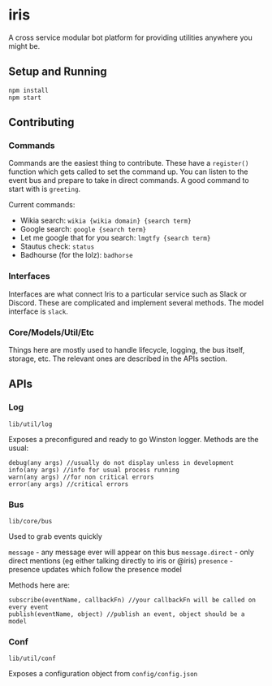 # iris

A cross service modular bot platform for providing utilities anywhere you might be.

## Setup and Running
```
npm install
npm start
```

## Contributing

### Commands

Commands are the easiest thing to contribute. These have a `register()` function which gets called to set the command up. You can listen to the event bus and prepare to take in direct commands. A good command to start with is `greeting`.

Current commands:
* Wikia search: `wikia {wikia domain} {search term}`
* Google search: `google {search term}`
* Let me google that for you search: `lmgtfy {search term}`
* Stautus check: `status`
* Badhourse (for the lolz): `badhorse`

### Interfaces

Interfaces are what connect Iris to a particular service such as Slack or Discord. These are complicated and implement several methods. The model interface is `slack`.

### Core/Models/Util/Etc

Things here are mostly used to handle lifecycle, logging, the bus itself, storage, etc. The relevant ones are described in the APIs section.

## APIs

### Log
`lib/util/log`

Exposes a preconfigured and ready to go Winston logger. Methods are the usual:
```
debug(any args) //usually do not display unless in development
info(any args) //info for usual process running
warn(any args) //for non critical errors
error(any args) //critical errors
```

### Bus
`lib/core/bus`

Used to grab events quickly

`message` - any message ever will appear on this bus
`message.direct` - only direct mentions (eg either talking directly to iris or @iris)
`presence` - presence updates which follow the presence model

Methods here are:
```
subscribe(eventName, callbackFn) //your callbackFn will be called on every event
publish(eventName, object) //publish an event, object should be a model
```

### Conf
`lib/util/conf`

Exposes a configuration object from `config/config.json`
